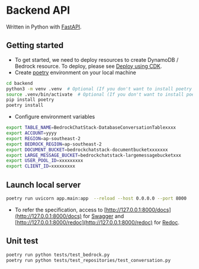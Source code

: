 # Backend API

Written in Python with [FastAPI](https://fastapi.tiangolo.com/).

## Getting started

- To get started, we need to deploy resources to create DynamoDB / Bedrock resource. To deploy, please see [Deploy using CDK](../README.md#deploy-using-cdk).
- Create [poetry](https://python-poetry.org/) environment on your local machine

```sh
cd backend
python3 -m venv .venv  # Optional (If you don't want to install poetry on your env)
source .venv/bin/activate  # Optional (If you don't want to install poetry on your env)
pip install poetry
poetry install
```

- Configure environment variables

```sh
export TABLE_NAME=BedrockChatStack-DatabaseConversationTablexxxx
export ACCOUNT=yyyy
export REGION=ap-southeast-2
export BEDROCK_REGION=ap-southeast-2
export DOCUMENT_BUCKET=bedrockchatstack-documentbucketxxxxxxx
export LARGE_MESSAGE_BUCKET=bedrockchatstack-largemessagebucketxxx
export USER_POOL_ID=xxxxxxxxx
export CLIENT_ID=xxxxxxxxx
```

## Launch local server

```sh
poetry run uvicorn app.main:app  --reload --host 0.0.0.0 --port 8000
```

- To refer the specification, access to [http://127.0.0.1:8000/docs](http://127.0.0.1:8000/docs) for [Swagger](https://swagger.io/) and [http://127.0.0.1:8000/redoc](http://127.0.0.1:8000/redoc) for [Redoc](https://github.com/Redocly/redoc).

## Unit test

```sh
poetry run python tests/test_bedrock.py
poetry run python tests/test_repositories/test_conversation.py
```
